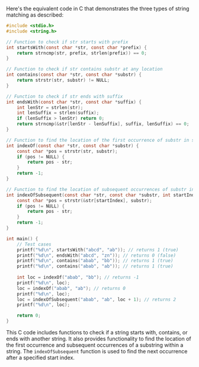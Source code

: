  Here's the equivalent code in C that demonstrates the three types of string matching as described:

```c
#include <stdio.h>
#include <string.h>

// Function to check if str starts with prefix
int startsWith(const char *str, const char *prefix) {
    return strncmp(str, prefix, strlen(prefix)) == 0;
}

// Function to check if str contains substr at any location
int contains(const char *str, const char *substr) {
    return strstr(str, substr) != NULL;
}

// Function to check if str ends with suffix
int endsWith(const char *str, const char *suffix) {
    int lenStr = strlen(str);
    int lenSuffix = strlen(suffix);
    if (lenSuffix > lenStr) return 0;
    return strncmp(&str[lenStr - lenSuffix], suffix, lenSuffix) == 0;
}

// Function to find the location of the first occurrence of substr in str
int indexOf(const char *str, const char *substr) {
    const char *pos = strstr(str, substr);
    if (pos != NULL) {
        return pos - str;
    }
    return -1;
}

// Function to find the location of subsequent occurrences of substr in str
int indexOfSubsequent(const char *str, const char *substr, int startIndex) {
    const char *pos = strstr(&str[startIndex], substr);
    if (pos != NULL) {
        return pos - str;
    }
    return -1;
}

int main() {
    // Test cases
    printf("%d\n", startsWith("abcd", "ab")); // returns 1 (true)
    printf("%d\n", endsWith("abcd", "zn")); // returns 0 (false)
    printf("%d\n", contains("abab", "bb")); // returns 1 (true)
    printf("%d\n", contains("abab", "ab")); // returns 1 (true)
    
    int loc = indexOf("abab", "bb"); // returns -1
    printf("%d\n", loc);
    loc = indexOf("abab", "ab"); // returns 0
    printf("%d\n", loc);
    loc = indexOfSubsequent("abab", "ab", loc + 1); // returns 2
    printf("%d\n", loc);

    return 0;
}
```

This C code includes functions to check if a string starts with, contains, or ends with another string. It also provides functionality to find the location of the first occurrence and subsequent occurrences of a substring within a string. The `indexOfSubsequent` function is used to find the next occurrence after a specified start index.
